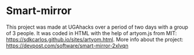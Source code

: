 # Smart-mirror

This project was made at UGAhacks over a period of two days with a group of 3 people. It was coded in HTML with the help of
artyom.js from MIT: https://sdkcarlos.github.io/sites/artyom.html. More info about the project: https://devpost.com/software/smart-mirror-2xlvqn 
